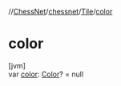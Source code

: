 //[ChessNet](../../../index.md)/[chessnet](../index.md)/[Tile](index.md)/[color](color.md)

# color

[jvm]\
var [color](color.md): [Color](../-color/index.md)? = null
